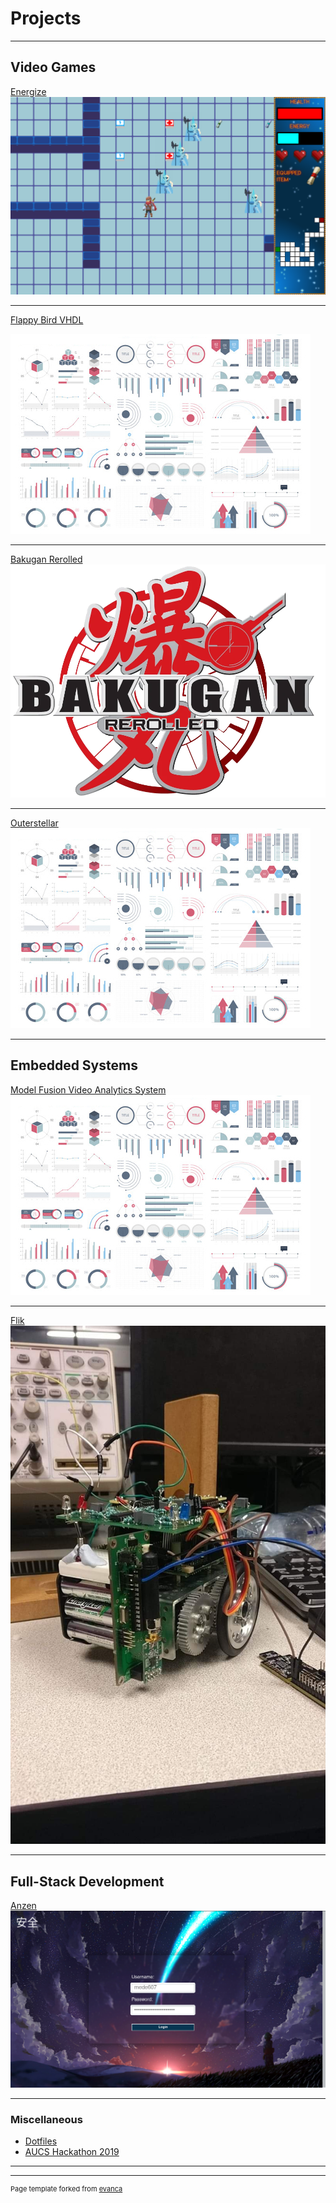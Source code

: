 # Projects

<!-- Templates 
[Energize](/sample_page)
<img src="images/dummy_thumbnail.jpg?raw=true"/>

[Flappy Bird VHDL](/pdf/sample_presentation.pdf)
<img src="images/dummy_thumbnail.jpg?raw=true"/>

[Bakugan Rerolled](http://example.com/)
<img src="images/dummy_thumbnail.jpg?raw=true"/>

-->

---

## Video Games

[Energize](/energize)
<img src="images/energize-screenshot.png?raw=true"/>

---
[Flappy Bird VHDL](/pdf/FlappyBirdVHDLReport.pdf)
<!---<img src="images/flappy-bird-vhdl-screenshot.png?raw=true"/>-->
<img src="images/dummy-thumbnail.jpg?raw=true"/>

---
[Bakugan Rerolled](https://github.com/Matteas-Eden/BakuganRerolled)
<img src="images/bakugan-rerolled-logo.png?raw=true"/>

---
[Outerstellar](/outerstellar)
<img src="images/dummy-thumbnail.jpg?raw=true"/>

---

## Embedded Systems

[Model Fusion Video Analytics System](/pdf/MFVASPresentation.pdf)
<img src="images/dummy-thumbnail.jpg?raw=true"/>

---
[Flik](/flik)
<img src="images/flik-picture.jpg?raw=true"/>

---

## Full-Stack Development

[Anzen](/anzen)
<img src="images/anzen-login-screenshot.png?raw=true"/>

---

### Miscellaneous

- [Dotfiles](http://github.com/Matteas-Eden/dotfiles)
- [AUCS Hackathon 2019](http://github.com/Matteas-Eden/AUCS_Hackathon_2019)

---




---
<p style="font-size:11px">Page template forked from <a href="https://github.com/evanca/quick-portfolio">evanca</a></p>
<!-- Remove above link if you don't want to attibute -->
